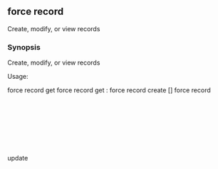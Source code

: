 ## force record

Create, modify, or view records

### Synopsis


Create, modify, or view records

Usage:

  force record get <object> <id>
  force record get <object> <extid>:<value>
  force record create <object> [<fields>]
  force record update <object> <id> [<fields>]
  force record update <object> <extid>:<value> [<fields>]
  force record delete <object> <id>
  force record merge <object> <masterId> <duplicateId>
  force record undelete <id>


### Examples

```

  force record get User 00Ei0000000000
  force record get User username:user@name.org
  force record create User Name:"David Dollar" Phone:0000000000
  force record update User 00Ei0000000000 State:GA
  force record update User username:user@name.org State:GA
  force record delete User 00Ei0000000000
  force record merge Contact 0033c00002YDNNWAA5 0033c00002YDPqkAAH
  force record undelete 0033c00002YDNNWAA5

```

### Options

```
  -h, --help   help for record
```

### Options inherited from parent commands

```
  -a, --account username   account username to use
```

### SEE ALSO

* [force](force.md)	 - force CLI
* [force record create](force_record_create.md)	 - Create new record
* [force record delete](force_record_delete.md)	 - Delete record
* [force record get](force_record_get.md)	 - Get record details
* [force record merge](force_record_merge.md)	 - Merge records
* [force record undelete](force_record_undelete.md)	 - Undelete records
* [force record update](force_record_update.md)	 - Update record

